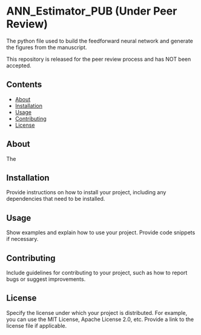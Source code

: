 # ANN_Estimator_PUB **(Under Peer Review)**
The python file used to build the feedforward neural network and generate the figures from the manuscript.

This repository is released for the peer review process and has NOT been accepted.

## Contents
- [About](#about)
- [Installation](#installation)
- [Usage](#usage)
- [Contributing](#contributing)
- [License](#license)

## About
The 

## Installation
Provide instructions on how to install your project, including any dependencies that need to be installed.

## Usage
Show examples and explain how to use your project. Provide code snippets if necessary.

## Contributing
Include guidelines for contributing to your project, such as how to report bugs or suggest improvements. 

## License
Specify the license under which your project is distributed. For example, you can use the MIT License, Apache License 2.0, etc. Provide a link to the license file if applicable.

